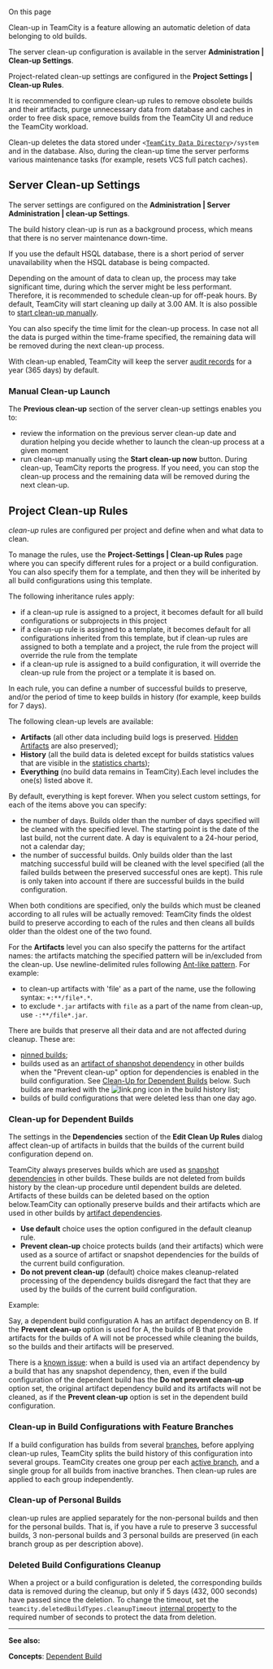 [//]: # (title: Clean-Up)
[//]: # (auxiliary-id: Clean-Up)

On this page

<tag-list of="chapter" mode="tree" depth="4"/>


Clean-up in TeamCity is a feature allowing an automatic deletion of data belonging to old builds.

The server clean-up configuration is available in the server __Administration | Clean-up Settings__.

 Project-related clean-up settings are configured in the __Project Settings | Clean-up Rules__.

It is recommended to configure clean-up rules to remove obsolete builds and their artifacts, purge unnecessary data from database and caches in order to free disk space, remove builds from the TeamCity UI and reduce the TeamCity workload.

Clean-up deletes the data stored under `<`[`TeamCity Data Directory`](teamcity-data-directory.md)`>/system` and in the database. Also, during the clean-up time the server performs various maintenance tasks (for example, resets VCS full patch caches).


## Server Clean-up Settings

The server settings are configured on the __Administration | Server Administration | clean-up Settings__.

The build history clean-up is run as a background process, which means that there is no server maintenance down\-time.   

<note>

If you use the default HSQL database, there is a short period of server unavailability when the HSQL database is being compacted.
</note>

Depending on the amount of data to clean up, the process may take significant time, during which the server might be less performant. Therefore, it is recommended to schedule clean-up for off\-peak hours. By default, TeamCity will start cleaning up daily at 3.00 AM. It is also possible to [start clean-up manually](#Manual+Clean-up+Launch).

You can also specify the time limit for the clean-up process. In case not all the data is purged within the time\-frame specified, the remaining data will be removed during the next clean-up process.

With clean-up enabled, TeamCity will keep the server [audit records](tracking-user-actions.md) for a year (365 days) by default.

### Manual Clean-up Launch

The __Previous clean-up__ section of the server clean-up settings enables you to:
* review the information on the previous server clean-up date and duration helping you decide whether to launch the clean-up process at a given moment
* run clean-up manually using the __Start clean-up now__ button.
During clean-up, TeamCity reports the progress. If you need, you can stop the clean-up process and the remaining data will be removed during the next clean-up.


## Project Clean-up Rules

_clean-up_ rules are configured per project and define when and what data to clean.

To manage the rules, use the __Project-Settings | Clean-up Rules__ page where you can specify different rules for a project or a build configuration. You can also specify them for a template, and then they will be inherited by all build configurations using this template.

The following inheritance rules apply:
* if a clean-up rule is assigned to a project, it becomes default for all build configurations or subprojects in this project
* if a clean-up rule is assigned to a template, it becomes default for all configurations inherited from this template, but if clean-up rules are assigned to both a template and a project, the rule from the project will override the rule from the template
* if a clean-up rule is assigned to a build configuration, it will override the clean-up rule from the project or a template it is based on.   

In each rule, you can define a number of successful builds to preserve, and/or the period of time to keep builds in history (for example, keep builds for 7 days).

The following clean-up levels are available:
* __Artifacts__ (all other data including build logs is preserved. [Hidden Artifacts](build-artifact.md#Hidden+Artifacts) are also preserved);
* __History__ (all the build data is deleted except for builds statistics values that are visible in the [statistics charts](statistic-charts.md));
* __Everything__ (no build data remains in TeamCity).Each level includes the one(s) listed above it.

By default, everything is kept forever. When you select custom settings, for each of the items above you can specify:
* the number of days. Builds older than the number of days specified will be cleaned with the specified level. The starting point is the date of the last build, not the current date. A day is equivalent to a 24-hour period, not a calendar day;
* the number of successful builds. Only builds older than the last matching successful build will be cleaned with the level specified (all the failed builds between the preserved successful ones are kept). This rule is only taken into account if there are successful builds in the build configuration.

When both conditions are specified, only the builds which must be cleaned according to all rules will be actually removed: TeamCity finds the oldest build to preserve according to each of the rules and then cleans all builds older than the oldest one of the two found.

For the __Artifacts__ level you can also specify the patterns for the artifact names: the artifacts matching the specified pattern will be in/excluded from the clean-up. Use newline\-delimited rules following [Ant-like pattern](http://ant.apache.org/manual/dirtasks.html#patterns). For example:
  * to clean-up artifacts with 'file' as a part of the name, use the following syntax: `+:**/file*.*`.
  * to exclude `*.jar` artifacts with `file` as a part of the name from clean-up, use `-:**/file*.jar`.

There are builds that preserve all their data and are not affected during cleanup. These are:
* [pinned builds](pinned-build.md);
* builds used as an [artifact of shanpshot dependency](configuring-dependencies.md) in other builds when the "Prevent clean-up" option for dependencies is enabled in the build configuration. See [Clean-Up for Dependent Builds](#Clean-up+for+Dependent+Builds) below. Such builds are marked with the ![link.png](link.png) icon in the build history list;
* builds of build configurations that were deleted less than one day ago.

[//]: # (Internal note. Do not delete. "Clean-Upd55e230.txt")    


### Clean-up for Dependent Builds

The settings in the __Dependencies__ section of the __Edit Clean Up Rules__ dialog affect clean-up of artifacts in builds that the builds of the current build configuration depend on.

TeamCity always preserves builds which are used as [snapshot dependencies](dependent-build.md#Snapshot+Dependency) in other builds. These builds are not deleted from builds history by the clean-up procedure until dependent builds are deleted. Artifacts of these builds can be deleted based on the option below.TeamCity can optionally preserve builds and their artifacts which are used in other builds by [artifact dependencies](dependent-build.md#Artifact+Dependency).
* __Use default__ choice uses the option configured in the default cleanup rule.
* __Prevent clean-up__ choice protects builds (and their artifacts) which were used as a source of artifact or snapshot dependencies for the builds of the current build configuration.
* __Do not prevent clean-up__ (default) choice makes cleanup\-related processing of the dependency builds disregard the fact that they are used by the builds of the current build configuration.

Example:

Say, a dependent build configuration A has an artifact dependency on B. If the __Prevent clean-up__ option is used for A, the builds of B that provide artifacts for the builds of A will not be processed while cleaning the builds, so the builds and their artifacts will be preserved.


There is a [known issue](https://youtrack.jetbrains.com/issue/TW-59344): when a build is used via an artifact dependency by a build that has any snapshot dependency, then, even if the build configuration of the dependent build has the __Do not prevent clean-up__ option set, the original artifact dependency build and its artifacts will not be cleaned, as if the __Prevent clean-up__ option is set in the dependent build configuration.


### Clean-up in Build Configurations with Feature Branches

If a build configuration has builds from several [branches](working-with-feature-branches.md), before applying clean-up rules, TeamCity splits the build history of this configuration into several groups. TeamCity creates one group per each [active branch](working-with-feature-branches.md#Active+branches), and a single group for all builds from inactive branches. Then clean-up rules are applied to each group independently.

### Clean-up of Personal Builds

clean-up rules are applied separately for the non\-personal builds and then for the personal builds. That is, if you have a rule to preserve 3 successful builds, 3 non\-personal builds and 3 personal builds are preserved (in each branch group as per description above).

### Deleted Build Configurations Cleanup

When a project or a build configuration is deleted, the corresponding builds data is removed during the cleanup, but only if 5 days (432, 000 seconds) have passed since the deletion. To change the timeout, set the `teamcity.deletedBuildTypes.cleanupTimeout` [internal property](configuring-teamcity-server-startup-properties.md#TeamCity+internal+properties) to the required number of seconds to protect the data from deletion.

 __  __
 
__See also:__

__Concepts__: [Dependent Build](dependent-build.md)
